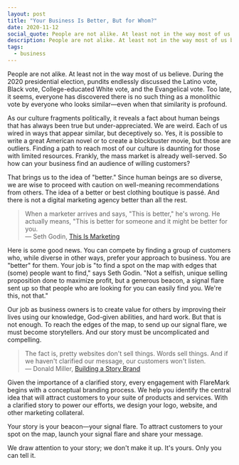 ```yaml
---
layout: post
title: "Your Business Is Better, But for Whom?"
date: 2020-11-12
social_quote: People are not alike. At least not in the way most of us believe. During the 2020 presidential election, pundits endlessly discussed the Latino vote, Black vote, College-educated White vote, and the Evangelical vote. Too late, it seems, everyone has discovered there is no such thing as a monolithic vote by everyone who looks similar—even when that similarity is profound.
description: People are not alike. At least not in the way most of us believe. What is better for you may not be better for me.
tags:
  - business
---
```


People are not alike. At least not in the way most of us believe. During the 2020 presidential election, pundits endlessly discussed the Latino vote, Black vote, College-educated White vote, and the Evangelical vote. Too late, it seems, everyone has discovered there is no such thing as a monolithic vote by everyone who looks similar—even when that similarity is profound.

As our culture fragments politically, it reveals a fact about human beings that has always been true but under-appreciated. We are weird. Each of us wired in ways that appear similar, but deceptively so. Yes, it is possible to write a great American novel or to create a blockbuster movie, but those are outliers. Finding a path to reach most of our culture is daunting for those with limited resources. Frankly, the mass market is already well-served. So how can your business find an audience of willing customers?

That brings us to the idea of "better." Since human beings are so diverse, we are wise to proceed with caution on well-meaning recommendations from others. The idea of a better or best clothing boutique is passé. And there is not a digital marketing agency better than all the rest.

> When a marketer arrives and says, "This is better," he's wrong. He actually means, "This is better for someone and it might be better for you.  
> — Seth Godin, [This Is Marketing](https://seths.blog/tim/)

Here is some good news. You can compete by finding a group of customers who, while diverse in other ways, prefer your approach to business. You are "better" for them. Your job is "to find a spot on the map with edges that (some) people want to find," says Seth Godin. "Not a selfish, unique selling proposition done to maximize profit, but a generous beacon, a signal flare sent up so that people who are looking for you can easily find you. We're this, not that."

Our job as business owners is to create value for others by improving their lives using our knowledge, God-given abilities, and hard work. But that is not enough. To reach the edges of the map, to send up our signal flare, we must become storytellers. And our story must be uncomplicated and compelling.

> The fact is, pretty websites don't sell things. Words sell things. And if we haven't clarified our message, our customers won't listen.  
> — Donald Miller, [Building a Story Brand](https://buildingastorybrand.com/)

Given the importance of a clarified story, every engagement with FlareMark begins with a conceptual branding process. We help you identify the central idea that will attract customers to your suite of products and services. With a clarified story to power our efforts, we design your logo, website, and other marketing collateral.

Your story is your beacon—your signal flare. To attract customers to your spot on the map, launch your signal flare and share your message.

We draw attention to your story; we don't make it up. It's yours. Only you can tell it.
